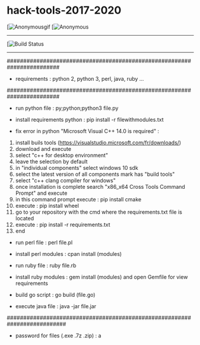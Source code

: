 # hack-tools-2017-2020

[![Anonymousgif](https://i.giphy.com/media/2Y0ecuTsnAvZK/200.gif)
[![Anonymous](https://img.hebus.com/hebus_2013/02/13/preview/1360720696_97766.jpg) 

------------------------------------------------------------------------------------------------------------------------

 [![Build Status](https://img.shields.io/badge/build-passing%20%2F%20moderate-yellow.svg)
 
 ------------------------------------------------------------------------------------------------------------------------
 
########################################################################

- requirements : python 2, python 3, perl, java, ruby ...

########################################################################

- run python file : py;python;python3 file.py

- install requirements python : pip install -r filewithmodules.txt

- fix error in python "Microsoft Visual C++ 14.0 is required" : 

1. install buils tools (https://visualstudio.microsoft.com/fr/downloads/) 
2. download and execute
3. select "c++ for desktop environment"
4. leave the selection by default
5. in "individual components" select windows 10 sdk
6. select the latest version of all components mark has "build tools"
7. select "c++ clang compiler for windows"
8. once installation is complete search "x86_x64 Cross Tools Command Prompt" and execute 
10. in this command prompt execute : pip install cmake
11. execute : pip install wheel
12. go to your repository with the cmd where the requirements.txt file is located
13. execute : pip install -r requirements.txt
14. end

- run perl file : perl file.pl

- install perl modules : cpan install (modules)

- run ruby file : ruby file.rb

- install ruby modules : gem install (modules) and open Gemfile for view requirements

- build go script : go build (file.go)

- execute java file : java -jar file.jar

##########################################################################

- password for files (.exe .7z .zip) : a
